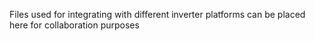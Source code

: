 Files used for integrating with different inverter platforms can be placed here for collaboration purposes

